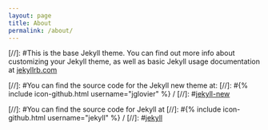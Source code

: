 ```yaml
---
layout: page
title: About
permalink: /about/
---
```


[//]: #This is the base Jekyll theme. You can find out more info about customizing your Jekyll theme, as well as basic Jekyll usage documentation at [jekyllrb.com](http://jekyllrb.com/)

[//]: #You can find the source code for the Jekyll new theme at:
[//]: #{% include icon-github.html username="jglovier" %} /
[//]: #[jekyll-new](https://github.com/jglovier/jekyll-new)

[//]: #You can find the source code for Jekyll at
[//]: #{% include icon-github.html username="jekyll" %} /
[//]: #[jekyll](https://github.com/jekyll/jekyll)

